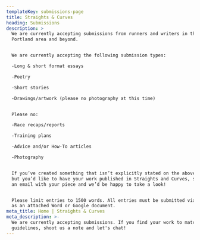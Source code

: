 ```yaml
---
templateKey: submissions-page
title: Straights & Curves
heading: Submissions
description: >
  We are currently accepting submissions from runners and writers in the
  Portland area and beyond.


  We are currently accepting the following submission types:

  -Long & short format essays

  -Poetry

  -Short stories

  -Drawings/artwork (please no photography at this time)


  Please no:

  -Race recaps/reports

  -Training plans

  -Advice and/or How-To articles

  -Photography


  If you’ve created something that isn’t explicitly stated on the above lists
  but you’d like to have your work published in Straights and Curves, shoot us
  an email with your piece and we’d be happy to take a look!


  Please limit entries to 1500 words. All entries must be submitted via e-mail
  as an attached Word or Google document. 
meta_title: Home | Straights & Curves
meta_description: >-
  We are currently accepting submissions. If you find your work to match our
  guidelines, shoot us a note and let's chat!
---
```


